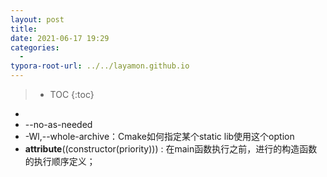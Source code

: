 ```yaml
---
layout: post
title: 
date: 2021-06-17 19:29
categories:
  -
typora-root-url: ../../layamon.github.io
---
```

> * TOC
{:toc}

- 
- --no-as-needed
- -Wl,--whole-archive：Cmake如何指定某个static lib使用这个option
- __attribute__((constructor(priority))) : 在main函数执行之前，进行的构造函数的执行顺序定义；

